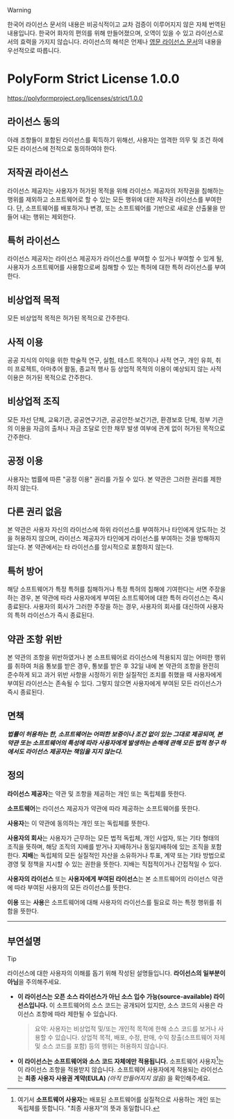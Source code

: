 > [!WARNING]  
> 한국어 라이선스 문서의 내용은 비공식적이고 교차 검증이 이루어지지 않은 자체 번역된 내용입니다. 한국어 화자의 편의를 위해 만들어졌으며, 오역이 있을 수 있고 라이선스로서의 효력을 가지지 않습니다. 라이선스의 해석은 언제나 [영문 라이선스 문서](LICENSE.md)의 내용을 우선적으로 따릅니다.

# PolyForm Strict License 1.0.0

<https://polyformproject.org/licenses/strict/1.0.0>

## 라이선스 동의

아래 조항들이 포함된 라이선스를 획득하기 위해선, 사용자는 엄격한 의무 및 조건 하에 모든 라이선스에 전적으로 동의하여야 한다.

## 저작권 라이선스

라이선스 제공자는 사용자가 허가된 목적을 위해 라이선스 제공자의 저작권을 침해하는 행위를 제외하고 소프트웨어로 할 수 있는 모든 행위에 대한 저작권 라이선스를 부여한다. 단, 소프트웨어를 배포하거나 변경, 또는 소프트웨어를 기반으로 새로운 산출물을 만들어 내는 행위는 제외한다.

## 특허 라이선스

라이선스 제공자는 라이선스 제공자가 라이선스를 부여할 수 있거나 부여할 수 있게 될, 사용자가 소프트웨어를 사용함으로써 침해할 수 있는 특허에 대한 특허 라이선스를 부여한다.

## 비상업적 목적

모든 비상업적 목적은 허가된 목적으로 간주한다.

## 사적 이용

공공 지식의 이익을 위한 학술적 연구, 실험, 테스트 목적이나 사적 연구, 개인 유희, 취미 프로젝트, 아마추어 활동, 종교적 행사 등 상업적 목적의 이용이 예상되지 않는 사적 이용은 허가된 목적으로 간주한다.

## 비상업적 조직

모든 자선 단체, 교육기관, 공공연구기관, 공공안전·보건기관, 환경보호 단체, 정부 기관의 이용을 자금의 출처나 자금 조달로 인한 채무 발생 여부에 관계 없이 허가된 목적으로 간주한다.

## 공정 이용

사용자는 법률에 따른 "공정 이용" 권리를 가질 수 있다. 본 약관은 그러한 권리를 제한하지 않는다.

## 다른 권리 없음

본 약관은 사용자 자신의 라이선스에 하위 라이선스를 부여하거나 타인에게 양도하는 것을 허용하지 않으며, 라이선스 제공자가 타인에게 라이선스를 부여하는 것을 방해하지 않는다. 본 약관에서는 타 라이선스를 암시적으로 포함하지 않는다.

## 특허 방어

해당 소프트웨어가 특정 특허를 침해하거나 특정 특허의 침해에 기여한다는 서면 주장을 하는 경우, 본 약관에 따라 사용자에게 부여된 소프트웨어에 대한 특허 라이선스는 즉시 종료된다. 사용자의 회사가 그러한 주장을 하는 경우, 사용자의 회사를 대신하여 사용자의 특허 라이선스가 즉시 종료된다.

## 약관 조항 위반

본 약관의 조항을 위반하였거나 본 소프트웨어로 라이선스에 적용되지 않는 어떠한 행위를 취하여 처음 통보를 받은 경우, 통보를 받은 후 32일 내에 본 약관의 조항을 완전히 준수하게 되고 과거 위반 사항을 시정하기 위한 실질적인 조치를 취했을 때 사용자에게 부여된 라이선스는 존속될 수 있다. 그렇지 않으면 사용자에게 부여된 모든 라이선스가 즉시 종료된다.

## 면책

***법률이 허용하는 한, 소프트웨어는 어떠한 보증이나 조건 없이 있는 그대로 제공되며, 본 약관 또는 소프트웨어의 특성에 따라 사용자에게 발생하는 손해에 관해 모든 법적 청구 하에서도 라이선스 제공자는 책임을 지지 않는다.***

## 정의

**라이선스 제공자**는 약관 및 조항을 제공하는 개인 또는 독립체를 뜻한다.

**소프트웨어**는 라이선스 제공자가 약관에 따라 제공하는 소프트웨어를 뜻한다.

**사용자**는 이 약관에 동의하는 개인 또는 독립체를 뜻한다.

**사용자의 회사**는 사용자가 근무하는 모든 법적 독립체, 개인 사업자, 또는 기타 형태의 조직을 뜻하며, 해당 조직의 지배를 받거나 지배하거나 동일지배하에 있는 조직을 포함한다.  **지배**는 독립체의 모든 실질적인 자산을 소유하거나 투표, 계약 또는 기타 방법으로 경영 및 정책을 지시할 수 있는 권한을 뜻한다.  지배는 직접적이거나 간접적일 수 있다.

**사용자의 라이선스** 또는 **사용자에게 부여된 라이선스**는 본 소프트웨어의 라이선스 약관에 따라 부여된 사용자의 모든 라이선스를 뜻한다.

**이용** 또는 **사용**은 소프트웨어에 대해 사용자의 라이선스를 필요로 하는 특정 행위를 취함을 뜻한다.

---

## 부연설명

> [!TIP]  
> 라이선스에 대한 사용자의 이해를 돕기 위해 작성된 설명들입니다. **라이선스의 일부분이 아님**을 주의해주세요.

  - **이 라이선스는 오픈 소스 라이선스가 아닌 소스 입수 가능(source-available) 라이선스입니다.** 이 소프트웨어의 소스 코드는 공개되어 있지만, 소스 코드의 사용은 라이선스 조항에 따라 제한될 수 있습니다.
    > 요약: 사용자는 비상업적 및/또는 개인적 목적에 한해 소스 코드를 보거나 사용할 수 있습니다. 상업적 목적, 배포, 수정, 판매, 수익 창출(소프트웨어 자체 및 소스 코드를 포함) 등의 행위는 허용하지 않습니다.

  - **이 라이선스는 소프트웨어와 소스 코드 자체에만 적용됩니다.** 소프트웨어 사용자[^1]는 이 라이선스 조항을 적용받지 않습니다. 소프트웨어 사용자에게 적용되는 라이선스는 **최종 사용자 사용권 계약(EULA)** *(아직 만들어지지 않음)* 을 확인해주세요.

[^1]: 여기서 **소프트웨어 사용자**는 배포된 소프트웨어를 실질적으로 사용하는 개인 또는 독립체를 뜻합니다. "최종 사용자"의 뜻과 동일합니다.
